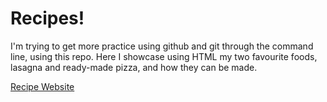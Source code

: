 # Recipes! 
I'm trying to get more practice using github and git through the command 
line, using this repo. Here I showcase using HTML my two favourite foods, 
lasagna and ready-made pizza, and how they can be made.  

[Recipe Website](https://ademsk1.github.io/odin-recipes/recipes/pizza.html)
